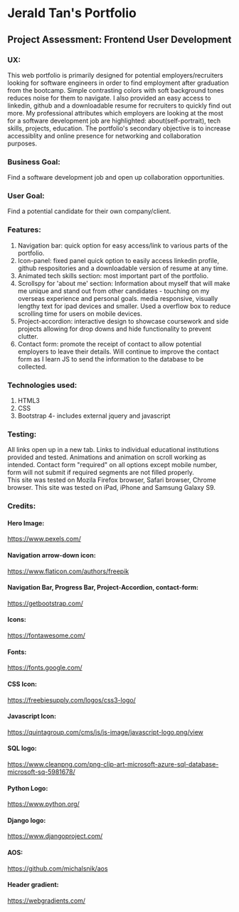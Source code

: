 # Jerald Tan's Portfolio
## Project Assessment: Frontend User Development

### UX: 
This web portfolio is primarily designed for potential employers/recruiters looking for software engineers in order to find employment after graduation from the bootcamp. 
Simple contrasting colors with soft background tones reduces noise for them to navigate. 
I also provided an easy access to linkedin, github and a downloadable resume for recruiters to quickly find out more.
My professional attributes which employers are looking at the most for a software development job 
are highlighted: about(self-portrait), tech skills, projects, education. 
The portfolio's secondary objective is to increase accessiblity and online presence for networking and collaboration purposes. 


### Business Goal: 
Find a software development job and open up collaboration opportunities.
### User Goal: 
Find a potential candidate for their own company/client.

### Features:
1) Navigation bar: quick option for easy access/link to various parts of the portfolio.
2) Icon-panel: fixed panel quick option to easily access linkedin profile, github respositories and a downloadable version of resume at any time.
3) Animated tech skills section: most important part of the portfolio.
4) Scrollspy for 'about me' section: Information about myself that will make me unique and stand out from other candidates - touching on my overseas experience and personal goals. media responsive, visually lengthy text for ipad devices and smaller. Used a overflow box to reduce scrolling time for users on mobile devices. 
5) Project-accordion: interactive design to showcase coursework and side projects allowing for drop downs and hide functionality to prevent clutter.
6) Contact form: promote the receipt of contact to allow potential employers to leave their details. Will continue to improve the contact form as I learn JS to send the information to the database to be collected.

### Technologies used:
1) HTML3
2) CSS
3) Bootstrap 4- includes external jquery and javascript

### Testing: 
All links open up in a new tab. Links to individual educational institutions provided and tested.
Animations and animation on scroll working as intended. 
Contact form "required" on all options except mobile number, form will not submit if required segments are not filled properly.  
This site was tested on Mozila Firefox browser, Safari browser, Chrome browser.
This site was tested on iPad, iPhone and Samsung Galaxy S9. 

### Credits: 
#### Hero Image: 
https://www.pexels.com/

#### Navigation arrow-down icon: 
https://www.flaticon.com/authors/freepik

####  Navigation Bar, Progress Bar, Project-Accordion, contact-form:
https://getbootstrap.com/

#### Icons: 
https://fontawesome.com/

#### Fonts:
https://fonts.google.com/

#### CSS Icon:
https://freebiesupply.com/logos/css3-logo/

#### Javascript Icon:
https://quintagroup.com/cms/js/js-image/javascript-logo.png/view

#### SQL logo:
https://www.cleanpng.com/png-clip-art-microsoft-azure-sql-database-microsoft-sq-5981678/

#### Python Logo:
https://www.python.org/

#### Django logo:
https://www.djangoproject.com/

#### AOS:
https://github.com/michalsnik/aos

#### Header gradient:
https://webgradients.com/